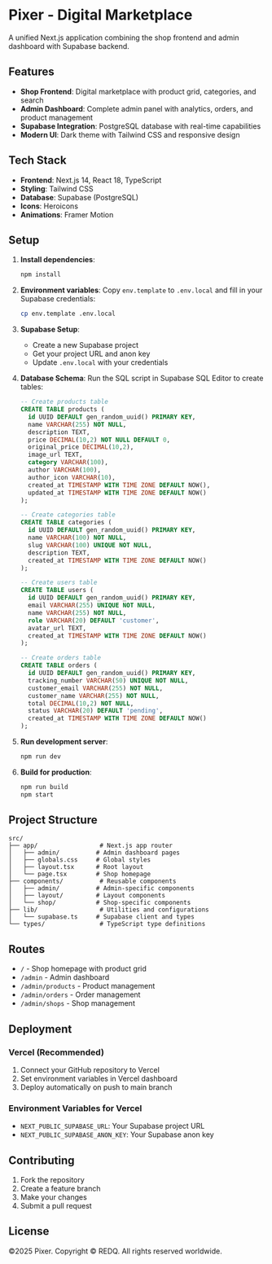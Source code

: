 # Pixer - Digital Marketplace

A unified Next.js application combining the shop frontend and admin dashboard with Supabase backend.

## Features

- **Shop Frontend**: Digital marketplace with product grid, categories, and search
- **Admin Dashboard**: Complete admin panel with analytics, orders, and product management
- **Supabase Integration**: PostgreSQL database with real-time capabilities
- **Modern UI**: Dark theme with Tailwind CSS and responsive design

## Tech Stack

- **Frontend**: Next.js 14, React 18, TypeScript
- **Styling**: Tailwind CSS
- **Database**: Supabase (PostgreSQL)
- **Icons**: Heroicons
- **Animations**: Framer Motion

## Setup

1. **Install dependencies**:
   ```bash
   npm install
   ```

2. **Environment variables**:
   Copy `env.template` to `.env.local` and fill in your Supabase credentials:
   ```bash
   cp env.template .env.local
   ```

3. **Supabase Setup**:
   - Create a new Supabase project
   - Get your project URL and anon key
   - Update `.env.local` with your credentials

4. **Database Schema**:
   Run the SQL script in Supabase SQL Editor to create tables:
   ```sql
   -- Create products table
   CREATE TABLE products (
     id UUID DEFAULT gen_random_uuid() PRIMARY KEY,
     name VARCHAR(255) NOT NULL,
     description TEXT,
     price DECIMAL(10,2) NOT NULL DEFAULT 0,
     original_price DECIMAL(10,2),
     image_url TEXT,
     category VARCHAR(100),
     author VARCHAR(100),
     author_icon VARCHAR(10),
     created_at TIMESTAMP WITH TIME ZONE DEFAULT NOW(),
     updated_at TIMESTAMP WITH TIME ZONE DEFAULT NOW()
   );

   -- Create categories table
   CREATE TABLE categories (
     id UUID DEFAULT gen_random_uuid() PRIMARY KEY,
     name VARCHAR(100) NOT NULL,
     slug VARCHAR(100) UNIQUE NOT NULL,
     description TEXT,
     created_at TIMESTAMP WITH TIME ZONE DEFAULT NOW()
   );

   -- Create users table
   CREATE TABLE users (
     id UUID DEFAULT gen_random_uuid() PRIMARY KEY,
     email VARCHAR(255) UNIQUE NOT NULL,
     name VARCHAR(255) NOT NULL,
     role VARCHAR(20) DEFAULT 'customer',
     avatar_url TEXT,
     created_at TIMESTAMP WITH TIME ZONE DEFAULT NOW()
   );

   -- Create orders table
   CREATE TABLE orders (
     id UUID DEFAULT gen_random_uuid() PRIMARY KEY,
     tracking_number VARCHAR(50) UNIQUE NOT NULL,
     customer_email VARCHAR(255) NOT NULL,
     customer_name VARCHAR(255) NOT NULL,
     total DECIMAL(10,2) NOT NULL,
     status VARCHAR(20) DEFAULT 'pending',
     created_at TIMESTAMP WITH TIME ZONE DEFAULT NOW()
   );
   ```

5. **Run development server**:
   ```bash
   npm run dev
   ```

6. **Build for production**:
   ```bash
   npm run build
   npm start
   ```

## Project Structure

```
src/
├── app/                 # Next.js app router
│   ├── admin/          # Admin dashboard pages
│   ├── globals.css     # Global styles
│   ├── layout.tsx      # Root layout
│   └── page.tsx        # Shop homepage
├── components/          # Reusable components
│   ├── admin/          # Admin-specific components
│   ├── layout/         # Layout components
│   └── shop/           # Shop-specific components
├── lib/                 # Utilities and configurations
│   └── supabase.ts     # Supabase client and types
└── types/               # TypeScript type definitions
```

## Routes

- `/` - Shop homepage with product grid
- `/admin` - Admin dashboard
- `/admin/products` - Product management
- `/admin/orders` - Order management
- `/admin/shops` - Shop management

## Deployment

### Vercel (Recommended)

1. Connect your GitHub repository to Vercel
2. Set environment variables in Vercel dashboard
3. Deploy automatically on push to main branch

### Environment Variables for Vercel

- `NEXT_PUBLIC_SUPABASE_URL`: Your Supabase project URL
- `NEXT_PUBLIC_SUPABASE_ANON_KEY`: Your Supabase anon key

## Contributing

1. Fork the repository
2. Create a feature branch
3. Make your changes
4. Submit a pull request

## License

©2025 Pixer. Copyright © REDQ. All rights reserved worldwide.
